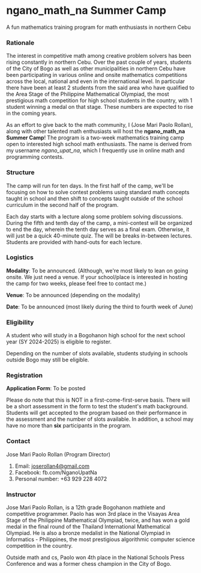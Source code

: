 # ngano_math_na Summer Camp
A fun mathematics training program for math enthusiasts in northern Cebu
### Rationale
The interest in competitive math among creative problem solvers has been rising constantly in northern Cebu. Over the past couple of years, students of the City of Bogo as well as other municipalities in northern Cebu have been participating in  various online and onsite mathematics competitions across the local, national and even in the international level. In particular there have been at least 2 students from the said area who have qualified to the Area Stage of the Philippine Mathematical Olympiad, the most prestigious math competition for high school students in the country, with 1 student winning a medal on that stage. These numbers are expected to rise in the coming years.

As an effort to give back to the math community, I (Jose Mari Paolo Rollan), along with other talented math enthusiasts will host the **ngano_math_na Summer Camp**! The program is a two-week mathematics training camp open to interested high school math enthusiasts. The name is derived from my username *ngano_upat_na*, which I frequently use in online math and programming contests.

### Structure
The camp will run for ten days. In the first half of the camp, we'll be focusing on how to solve contest problems using standard math concepts taught in school and then shift to concepts taught outside of the school curriculum in the second half of the program. 

Each day starts with a lecture along some problem solving discussions. During the fifth and tenth day of the camp, a mini-contest will be organized to end the day, wherein the tenth day serves as a final exam. Otherwise, it will just be a quick 40-minute quiz. The will be breaks in-between lectures. Students are provided with hand-outs for each lecture.

### Logistics
**Modality**: To be announced. (Although, we're most likely to lean on going onsite. We just need a venue. If your school/place is interested in hosting the camp for two weeks, please feel free to contact me.)

**Venue**: To be announced (depending on the modality)

**Date**: To be announced (most likely during the third to fourth week of June)

### Eligibility 
A student who will study in a Bogohanon high school for the next school year (SY 2024-2025) is eligible to register. 

Depending on the number of slots available, students studying in schools outside Bogo may still be eligible.

### Registration
**Application Form**: To be posted

Please do note that this is NOT in a first-come-first-serve basis. There will be a short assessment in the form to test the student's math background. Students will get accepted to the program based on their performance in the assessment and the number of slots available. In addition, a school may have no more than **six** participants in the program.

### Contact
Jose Mari Paolo Rollan (Program Director)

1. Email: joserollan4@gmail.com
2. Facebook: fb.com/NganoUpatNa
3. Personal number: +63 929 228 4072

### Instructor
Jose Mari Paolo Rollan, is a 12th grade Bogohanon mathlete and competitive programmer. Paolo has won 3rd place in the Visayas Area Stage of the Philippine Mathematical Olympiad, twice, and has won a gold medal in the final round of the Thailand International Mathematical Olympiad. He is also a bronze medalist in the National Olympiad in Informatics - Philippines, the most prestigious algorithmic computer science competition in the country.

Outside math and cs, Paolo won 4th place in the National Schools Press Conference and was a former chess champion in the City of Bogo.
